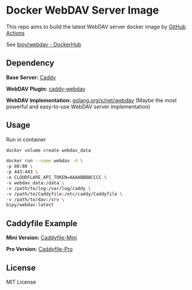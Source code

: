 # Docker WebDAV Server Image

This repo aims to build the latest WebDAV server docker image by [GitHub Actions](https://github.com/features/actions)

See [bipy/webdav - DockerHub](https://hub.docker.com/r/bipy/webdav)

## Dependency

**Base Server:** [Caddy](https://github.com/caddyserver/caddy)

**WebDAV Plugin:** [caddy-webdav](https://github.com/mholt/caddy-webdav)

**WebDAV Implementation:** [golang.org/x/net/webdav](https://github.com/golang/net) (Maybe the most powerful and easy-to-use WebDAV server implementation)

## Usage

Run in container

```bash
docker volume create webdav_data

docker run --name webdav -d \
-p 80:80 \
-p 443:443 \
-e CLOUDFLARE_API_TOKEN=AAAABBBBCCCC \
-v webdav_data:/data \
-v /path/to/log:/var/log/caddy \
-v /path/to/Caddyfile:/etc/caddy/Caddyfile \
-v /path/to/dav:/srv \
bipy/webdav:latest
```

## Caddyfile Example

**Mini Version:** [Caddyfile-Mini](Caddyfile-Mini)

**Pro Version:** [Caddyfile-Pro](Caddyfile-Pro)

## License

MIT License